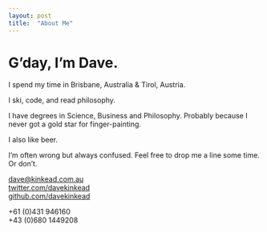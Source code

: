 ```yaml
---
layout: post
title:  "About Me"
---
```


# G’day, I’m Dave.

I spend my time in Brisbane, Australia & Tirol, Austria.

I ski, code, and read philosophy.

I have degrees in Science, Business and Philosophy.  Probably because I never got a gold star for finger-painting.

I also like beer.

I’m often wrong but always confused.  Feel free to drop me a line some time.  Or don’t.

dave@kinkead.com.au  
[twitter.com/davekinkead](https://twitter.com/davekinkead)  
[github.com/davekinkead](https://github.com/davekinkead)  

+61 (0)431 946160  
+43 (0)680 1449208